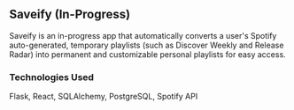 ## Saveify (In-Progress)

Saveify is an in-progress app that automatically converts a user's Spotify auto-generated, temporary playlists (such as Discover Weekly and Release Radar) into permanent and customizable personal playlists for easy access.

### Technologies Used
Flask, React, SQLAlchemy, PostgreSQL, Spotify API